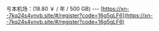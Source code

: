 亏本机场：(18.80 ￥ /   年   /   500 GB) --- [https://xn--7kq24s4ynvb.site/#/register?code=16g5gLF6](https://xn--7kq24s4ynvb.site/#/register?code=16g5gLF6)

